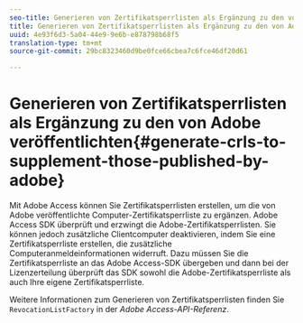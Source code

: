 ```yaml
---
seo-title: Generieren von Zertifikatsperrlisten als Ergänzung zu den von Adobe veröffentlichten
title: Generieren von Zertifikatsperrlisten als Ergänzung zu den von Adobe veröffentlichten
uuid: 4e93f6d3-5a04-44e9-9e6b-e878798b68f5
translation-type: tm+mt
source-git-commit: 29bc8323460d9be0fce66cbea7c6fce46df20d61

---
```



# Generieren von Zertifikatsperrlisten als Ergänzung zu den von Adobe veröffentlichten{#generate-crls-to-supplement-those-published-by-adobe}

Mit Adobe Access können Sie Zertifikatsperrlisten erstellen, um die von Adobe veröffentlichte Computer-Zertifikatsperrliste zu ergänzen. Adobe Access SDK überprüft und erzwingt die Adobe-Zertifikatsperrlisten. Sie können jedoch zusätzliche Clientcomputer deaktivieren, indem Sie eine Zertifikatsperrliste erstellen, die zusätzliche Computeranmeldeinformationen widerruft. Dazu müssen Sie die Zertifikatsperrliste an das Adobe Access-SDK übergeben und dann bei der Lizenzerteilung überprüft das SDK sowohl die Adobe-Zertifikatsperrliste als auch Ihre eigene Zertifikatsperrliste.

Weitere Informationen zum Generieren von Zertifikatsperrlisten finden Sie `RevocationListFactory` in der *Adobe Access-API-Referenz*.
